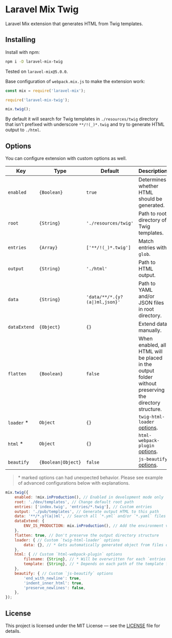 # Laravel Mix Twig

Laravel Mix extension that generates HTML from Twig templates.

## Installing

Install with npm:

```bash
npm i -D laravel-mix-twig
```

Tested on `laravel-mix@5.0.0`.

Base configuration of `webpack.mix.js` to make the extension work:

```js
const mix = require('laravel-mix');

require('laravel-mix-twig');

mix.twig();
```

By default it will search for Twig templates in `./resources/twig` directory that isn't prefixed with underscore `**/!(_)*.twig` and try to generate HTML output to `./html`.

## Options

You can configure extension with custom options as well.

| Key           | Type                  | Default               | Description |
|---------------|-----------------------|-----------------------|-------------|
| `enabled`     | `{Boolean}`           | `true`                | Determines whether HTML should be generated. |
| `root`        | `{String}`            | `'./resources/twig'`  | Path to root directory of Twig templates. |
| `entries`     | `{Array}`             | `['**/!(_)*.twig']`   | Match entries with `glob`. |
| `output`      | `{String}`            | `'./html'`            | Path to HTML output. |
| `data`        | `{String}`            | `'data/**/*.{y?(a\|)ml,json}'` | Path to YAML and/or JSON files in root directory. |
| `dataExtend`  | `{Object}`            | `{}`                  | Extend data manually. |
| `flatten`     | `{Boolean}`           | `false`               | When enabled, all HTML will be placed in the output folder without preserving the directory structure. |
| `loader` *    | `Object`              | `{}`                  | `twig-html-loader` [options](https://github.com/radiocity/twig-html-loader#options). |
| `html` *      | `Object`              | `{}`                  | `html-webpack-plugin` [options](https://github.com/jantimon/html-webpack-plugin#options). |
| `beautify`    | `{Boolean\|Object}`    | `false`               | `js-beautify` [options](https://github.com/beautify-web/js-beautify#js-beautifier). |

> \* marked options can had unexpected behavior. Please see example of advanced configurations below with explanations.

```js
mix.twig({
    enabled: !mix.inProduction(), // Enabled in development mode only
    root: './dev/templates', // Change default root path
    entries: ['index.twig', 'entries/*.twig'], // Custom entries
    output: './pub/templates', // Generate output HTML to this path
    data: '**/*.y?(a|)ml', // Search all `*.yml` and/or `*.yaml` files in root directory
    dataExtend: {
        ENV_IS_PRODUCTION: mix.inProduction(), // Add the environment variable
    },
    flatten: true, // Don't preserve the output directory structure
    loader: { // Custom `twig-html-loader` options
        data: {}, // * Gets automatically generated object from files of `data` option
    },
    html: { // Custom `html-webpack-plugin` options
        filename: {String}, // * Will be overwritten for each `entries`
        template: {String}, // * Depends on each path of the template from the root and its name
    },
    beautify: { // Custom `js-beautify` options
        'end_with_newline': true,
        'indent_inner_html': true,
        'preserve_newlines': false,
    },
});
```

## License

This project is licensed under the MIT License — see the [LICENSE](LICENSE.md) file for details.

